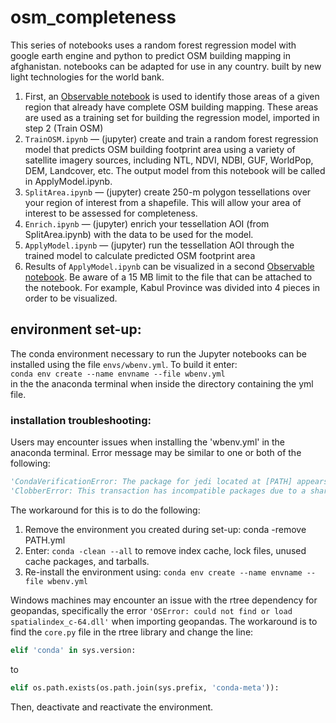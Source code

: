 # osm_completeness
This series of notebooks uses a random forest regression model with google earth engine and python to predict OSM building mapping in afghanistan. notebooks can be adapted for use in any country. built by new light technologies for the world bank.


1. First, an [Observable notebook](https://observablehq.com/@jobelanger/osm-training-set-creation-nepal-example) is used to identify those areas of a given region that already have complete OSM building mapping. These areas are used as a training set for building the regression model, imported in step 2 (Train OSM)
2. `TrainOSM.ipynb` &mdash; (jupyter) create and train a random forest regression model that predicts OSM building footprint area using a variety of satellite imagery sources, including NTL, NDVI, NDBI, GUF, WorldPop, DEM, Landcover, etc. The output model from this notebook will be called in ApplyModel.ipynb.
3. `SplitArea.ipynb` &mdash; (jupyter) create 250-m polygon tessellations over your region of interest from a shapefile. This will allow your area of interest to be assessed for completeness. 
4. `Enrich.ipynb` &mdash; (jupyter) enrich your tessellation AOI (from SplitArea.ipynb) with the data to be used for the model.
5. `ApplyModel.ipynb` &mdash; (jupyter) run the tessellation AOI through the trained model to calculate predicted OSM footprint area
6. Results of `ApplyModel.ipynb` can be visualized in a second [Observable notebook](https://observablehq.com/d/09da0d4f932c9310). Be aware of a 15 MB limit to the file that can be attached to the notebook. For example, Kabul Province was divided into 4 pieces in order to be visualized. 

## environment set-up:
The conda environment necessary to run the Jupyter notebooks can be installed using the file `envs/wbenv.yml`. To build it enter:<br>
`conda env create --name envname --file wbenv.yml`<br>
in the the anaconda terminal when inside the directory containing the yml file. 

### installation troubleshooting:
Users may encounter issues when installing the 'wbenv.yml' in the anaconda terminal. Error message may be similar to one or both of the following: 
```python
'CondaVerificationError: The package for jedi located at [PATH] appears to be corrupted...'
'ClobberError: This transaction has incompatible packages due to a shared path...'
```
The workaround for this is to do the following: 
1. Remove the environment you created during set-up: conda -remove PATH.yml
2. Enter: `conda -clean --all` to remove index cache, lock files, unused cache packages, and tarballs.
3. Re-install the environment using: `conda env create --name envname --file wbenv.yml`


Windows machines may encounter an issue with the rtree dependency for geopandas, specifically the error `'OSError: could not find or load spatialindex_c-64.dll'` when importing geopandas. The workaround is to find the `core.py` file in the rtree library and change the line:<br>
```python
elif 'conda' in sys.version:
```
to
```python
elif os.path.exists(os.path.join(sys.prefix, 'conda-meta')):
```
Then, deactivate and reactivate the environment. 
